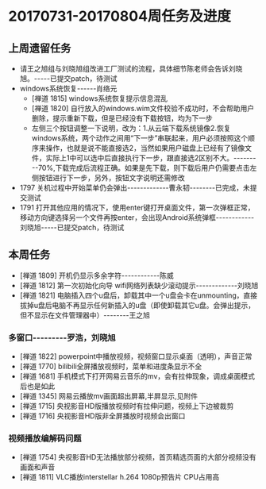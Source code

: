 # 20170731-20170804周任务及进度

## 上周遗留任务
- 请王之旭组与刘晓旭组改进工厂测试的流程，具体细节陈老师会告诉刘晓旭。-----已提交patch，待测试
- windows系统恢复------肖络元
  - [禅道 1815] windows系统恢复提示信息混乱
  - [禅道 1820] 自行放入的windows.wim文件校验不成功时，不会帮助用户删除，提示重新下载，但是已经没有下载按钮，均为下一步
  - 左侧三个按钮调整一下说明，改为：1.从云端下载系统镜像2.恢复windows系统，两个动作之间用“下一步”串联起来，用户必须按照这个顺序来操作，也就是说不能直接选2，当然如果用户磁盘上已经有了镜像文件，实际上1中可以选中后直接执行下一步，跟直接选2区别不大。---------70%,下载完成后流程正确。如果是先下载，则下载后用户仍需要点击左侧按钮进行下一步，另外，按钮文字说明还需修改
- 1797 关机过程中开始菜单仍会弹出-------------曹永韧--------已完成，未提交测试
- 1791 打开其他应用的情况下，使用enter键打开桌面文件，第一次弹框正常，移动方向键选择另一个文件再按enter，会出现Android系统弹框------------刘晓旭-----已提交patch，待测试

## 本周任务
- [禅道 1809] 开机仍显示多余字符------------陈威
- [禅道 1812] 第一次初始化向导 wifi网络列表缺少滚动提示-------------刘晓旭
- [禅道 1821] 电脑插入四个u盘后，卸载其中一个u盘会卡在unmounting，直接拔掉u盘后电脑不再显示任何新插入的u盘（即使卸载其它u盘。会弹出提示，但不显示在文件管理器中）--------王之旭

### 多窗口---------罗浩，刘晓旭
- [禅道 1822] powerpoint中播放视频，视频窗口显示桌面（透明），声音正常
- [禅道 1770] bilibili全屏播放视频时，菜单和进度条显示不全
- [禅道 1681] 手机模式下打开网易云音乐的mv，会有拉伸现象，调成桌面模式后也是如此
- [禅道 1345] 网易云播放mv画面超出屏幕,半屏显示,见附件
- [禅道 1715] 央视影音HD版播放视频时有拉伸问题，视频上下边被裁剪
- [禅道 1716] 央视影音HD版非全屏播放时视频会出窗口

### 视频播放编解码问题
- [禅道 1754] 央视影音HD无法播放部分视频，首页精选页面的大部分视频没有画面和声音
- [禅道 1811] VLC播放interstellar h.264 1080p预告片 CPU占用高
